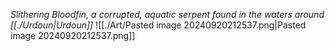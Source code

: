 _Slithering Bloodfin, a corrupted, aquatic serpent found in the waters around [[./Urdoun|Urdoun]]_
![[./Art/Pasted image 20240920212537.png|Pasted image 20240920212537.png]]